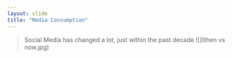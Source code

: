 ```yaml
---
layout: slide
title: "Media Consumption"
---
```


>Social Media has changed a lot, just within the past decade
![](then vs now.jpg)

